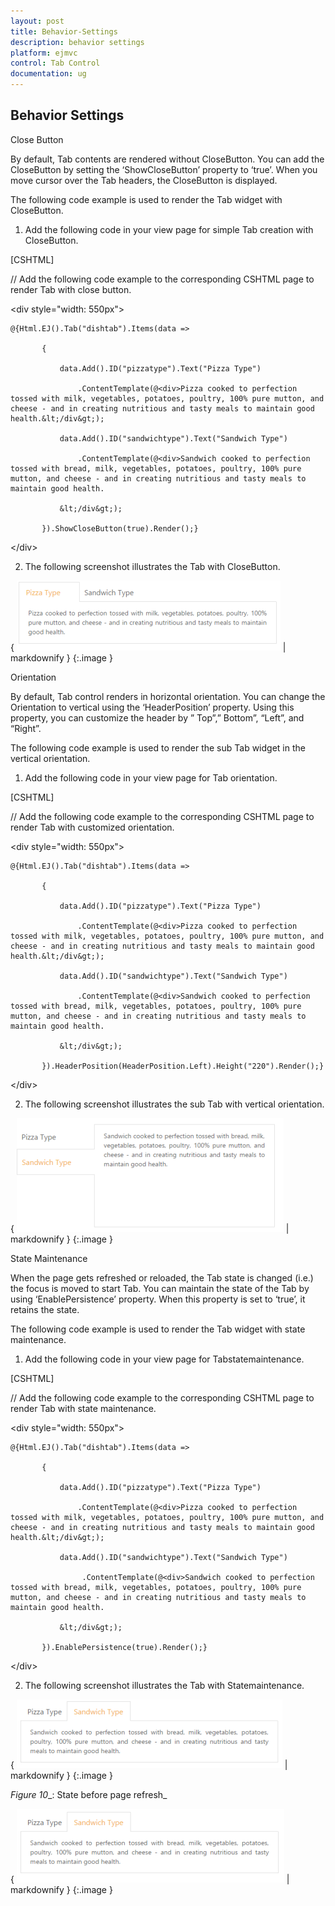 ```yaml
---
layout: post
title: Behavior-Settings
description: behavior settings
platform: ejmvc
control: Tab Control
documentation: ug
---
```


## Behavior Settings

Close Button

By default, Tab contents are rendered without CloseButton. You can add the CloseButton by setting the ‘ShowCloseButton’ property to ‘true’. When you move cursor over the Tab headers, the CloseButton is displayed.   

The following code example is used to render the Tab widget with CloseButton.

1. Add the following code in your view page for simple Tab creation with CloseButton.



[CSHTML]

// Add the following code example to the corresponding CSHTML page to render Tab with close button.



&lt;div style="width: 550px"&gt;

    @{Html.EJ().Tab("dishtab").Items(data =>

           {

               data.Add().ID("pizzatype").Text("Pizza Type")

                   .ContentTemplate(@<div>Pizza cooked to perfection tossed with milk, vegetables, potatoes, poultry, 100% pure mutton, and cheese - and in creating nutritious and tasty meals to maintain good health.&lt;/div&gt;);

               data.Add().ID("sandwichtype").Text("Sandwich Type")

                   .ContentTemplate(@<div>Sandwich cooked to perfection tossed with bread, milk, vegetables, potatoes, poultry, 100% pure mutton, and cheese - and in creating nutritious and tasty meals to maintain good health.

               &lt;/div&gt;);

           }).ShowCloseButton(true).Render();}

&lt;/div&gt;





2. The following screenshot illustrates the Tab with CloseButton. 

{ ![](Behavior-Settings_images/Behavior-Settings_img1.png) | markdownify }
{:.image }


Orientation

By default, Tab control renders in horizontal orientation. You can change the Orientation to vertical using the ‘HeaderPosition’ property. Using  this property, you can customize the header by ” Top”,” Bottom”, “Left”, and  “Right”.

The following code example is used to render the sub Tab widget in the vertical orientation. 

1. Add the following code in your view page for Tab orientation.



[CSHTML]

// Add the following code example to the corresponding CSHTML page to render Tab with customized orientation.

&lt;div style="width: 550px"&gt;

    @{Html.EJ().Tab("dishtab").Items(data =>

           {

               data.Add().ID("pizzatype").Text("Pizza Type")

                   .ContentTemplate(@<div>Pizza cooked to perfection tossed with milk, vegetables, potatoes, poultry, 100% pure mutton, and cheese - and in creating nutritious and tasty meals to maintain good health.&lt;/div&gt;);

               data.Add().ID("sandwichtype").Text("Sandwich Type")

                   .ContentTemplate(@<div>Sandwich cooked to perfection tossed with bread, milk, vegetables, potatoes, poultry, 100% pure mutton, and cheese - and in creating nutritious and tasty meals to maintain good health.

               &lt;/div&gt;);

           }).HeaderPosition(HeaderPosition.Left).Height("220").Render();}

&lt;/div&gt;





2. The following screenshot illustrates the sub Tab with vertical orientation. 

{ ![](Behavior-Settings_images/Behavior-Settings_img2.png) | markdownify }
{:.image }


State Maintenance

When the page gets refreshed or reloaded, the Tab state is changed (i.e.) the focus is moved to start Tab. You can maintain the state of the Tab by using ‘EnablePersistence’ property. When this property is set to ‘true’, it retains the state. 

The following code example is used to render the Tab widget with state maintenance. 

1. Add the following code in your view page for Tabstatemaintenance.



[CSHTML]

// Add the following code example to the corresponding CSHTML page to render Tab with state maintenance.

&lt;div style="width: 550px"&gt;

    @{Html.EJ().Tab("dishtab").Items(data =>

           {

               data.Add().ID("pizzatype").Text("Pizza Type")

                   .ContentTemplate(@<div>Pizza cooked to perfection tossed with milk, vegetables, potatoes, poultry, 100% pure mutton, and cheese - and in creating nutritious and tasty meals to maintain good health.&lt;/div&gt;);

               data.Add().ID("sandwichtype").Text("Sandwich Type")

                    .ContentTemplate(@<div>Sandwich cooked to perfection tossed with bread, milk, vegetables, potatoes, poultry, 100% pure mutton, and cheese - and in creating nutritious and tasty meals to maintain good health.

               &lt;/div&gt;);

           }).EnablePersistence(true).Render();}

&lt;/div&gt;





2. The following screenshot illustrates the Tab with Statemaintenance.

{ ![](Behavior-Settings_images/Behavior-Settings_img3.png) | markdownify }
{:.image }


_Figure_ _10__: State before page refresh_



{ ![](Behavior-Settings_images/Behavior-Settings_img4.png) | markdownify }
{:.image }


